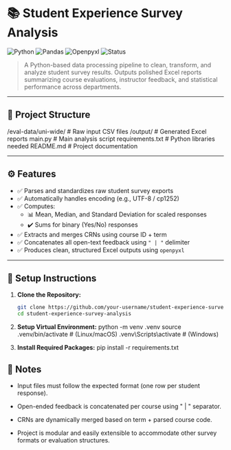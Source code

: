 # 📚 Student Experience Survey Analysis

![Python](https://img.shields.io/badge/Python-3.8%2B-blue?logo=python&logoColor=white)
![Pandas](https://img.shields.io/badge/Powered%20by-Pandas-lightgrey?logo=pandas&logoColor=black)
![Openpyxl](https://img.shields.io/badge/Excel%20Export-openpyxl-yellowgreen?logo=microsoft-excel&logoColor=white)
![Status](https://img.shields.io/badge/Status-Active-success)

> A Python-based data processing pipeline to clean, transform, and analyze student survey results. Outputs polished Excel reports summarizing course evaluations, instructor feedback, and statistical performance across departments.

---

## 📂 Project Structure

/eval-data/uni-wide/      # Raw input CSV files
/output/                  # Generated Excel reports
main.py                   # Main analysis script
requirements.txt          # Python libraries needed
README.md                 # Project documentation


---

## ⚙️ Features
- ✅ Parses and standardizes raw student survey exports
- ✅ Automatically handles encoding (e.g., UTF-8 / cp1252)
- ✅ Computes:
  - 📊 Mean, Median, and Standard Deviation for scaled responses
  - ✔️ Sums for binary (Yes/No) responses
- ✅ Extracts and merges CRNs using course ID + term
- ✅ Concatenates all open-text feedback using `" | "` delimiter
- ✅ Produces clean, structured Excel outputs using `openpyxl`

---

## 🚀 Setup Instructions

1. **Clone the Repository:**
   ```bash
   git clone https://github.com/your-username/student-experience-survey-analysis.git
   cd student-experience-survey-analysis

2. **Setup Virtual Environment:**
python -m venv .venv
source .venv/bin/activate   # (Linux/macOS)
.venv\Scripts\activate      # (Windows)

3. **Install Required Packages:**
pip install -r requirements.txt

## 🧠 Notes

* Input files must follow the expected format (one row per student response).

* Open-ended feedback is concatenated per course using " | " separator.

* CRNs are dynamically merged based on term + parsed course code.

* Project is modular and easily extensible to accommodate other survey formats or evaluation structures.